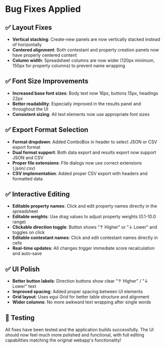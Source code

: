# Bug Fixes Applied

## ✅ **Layout Fixes**
- **Vertical stacking**: Create-new panels are now vertically stacked instead of horizontally
- **Centered alignment**: Both contestant and property creation panels now have properly centered content
- **Column width**: Spreadsheet columns are now wider (120px minimum, 150px for property columns) to prevent name wrapping

## ✅ **Font Size Improvements**
- **Increased base font sizes**: Body text now 16px, buttons 15px, headings 22px
- **Better readability**: Especially improved in the results panel and throughout the UI
- **Consistent sizing**: All text elements now use appropriate font sizes

## ✅ **Export Format Selection**
- **Format dropdown**: Added ComboBox in header to select JSON or CSV export format
- **Dual format support**: Both data export and results export now support JSON and CSV
- **Proper file extensions**: File dialogs now use correct extensions (.json/.csv)
- **CSV implementation**: Added proper CSV export with headers and formatted data

## ✅ **Interactive Editing**
- **Editable property names**: Click and edit property names directly in the spreadsheet
- **Editable weights**: Use drag values to adjust property weights (0.1-10.0 range)
- **Clickable direction toggle**: Button shows "↑ Higher" or "↓ Lower" and toggles on click
- **Editable contestant names**: Click and edit contestant names directly in cells
- **Real-time updates**: All changes trigger immediate score recalculation and auto-save

## ✅ **UI Polish**
- **Better button labels**: Direction buttons show clear "↑ Higher" / "↓ Lower" text
- **Improved spacing**: Added proper spacing between UI elements
- **Grid layout**: Uses egui Grid for better table structure and alignment
- **Wider columns**: No more awkward text wrapping after single words

## 🧪 **Testing**
All fixes have been tested and the application builds successfully. The UI should now feel much more polished and functional, with full editing capabilities matching the original webapp's functionality!